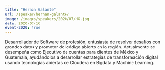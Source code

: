 ```yaml
---
title: "Hernan Galante"
url: /speaker/hernan-galante/
image: /images/speakers/2020/07/HG.jpg
date: 2020-07-16
event-2020: true
---
```


Desarrollador de Software de profesión, entusiasta de resolver desafíos con grandes datos y promotor del código abierto en la región. Actualmente se desempeña como Ejecutivo de cuentas para clientes de México y Guatemala, ayudándolos a desarrollar estrategias de transformación digital usando tecnologías abiertas de Cloudera en Bigdata y Machine Learning.